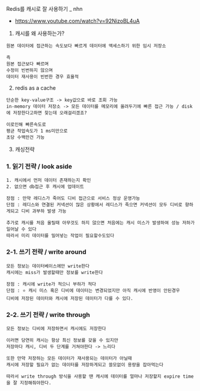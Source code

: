 Redis를 캐시로 잘 사용하기 _ nhn
- https://www.youtube.com/watch?v=92NizoBL4uA

1. 캐시를 왜 사용하는가?
```
원본 데이터에 접근하는 속도보다 빠르게 데이터에 액세스하기 위한 임시 저장소

즉 
원본 접근보다 빠르며
수정이 빈번하지 않으며
데이터 재사용이 빈번한 경우 효율적 
```
2. redis as a cache
```
단순한 key-value구조 -> key값으로 바로 조회 가능
in-memory 데이터 저장소 -> 모든 데이터를 메모리에 올려두기에 빠른 접근 가능 / disk에 저장한다고하면 찾는데 오래걸리겠죠?

이로인해 빠른속도로
평균 작업속도가 1 ms미만으로
초당 수백만건 가능 
```

3. 캐싱전략

### 1. 읽기 전략 / look aside
```
1. 캐시에서 먼저 데이터 존재하는지 확인
2. 없으면 db접근 후 캐시에 업데이트

장점 : 만약 레디스가 죽어도 디비 접근으로 서비스 정상 운영가능
단점 : 레디스와 연결된 커넥션이 많은 상황에서 레디스가 죽으면 커넥션이 모두 디비로 향하게되고 디비 과부하 발생 가능

추가로 캐시를 처음 올릴때 아무것도 하지 않으면 처음에는 캐시 미스가 발생하여 성능 저하가 일어날 수 있다
따라서 미리 데이터를 밀어넣는 작업이 필요할수도있다
```

### 2-1. 쓰기 전략 / write around
```
모든 정보는 데이터베이스에만 write한다
캐시에는 miss가 발생할때만 정보를 write한다

장점 : 캐시에 write가 적으니 부하가 적다
단점 : ⭐️ 캐시 미스 혹은 디비에 데이터는 변경되었지만 아직 캐시에 반영이 안된경우
디비에 저장된 데이터와 캐시에 저장된 데이터가 다를 수 있다.
```
### 2-2. 쓰기 전략 / write through
```
모든 정보는 디비에 저장하면서 캐시에도 저장한다

이러면 당연히 캐시는 항상 최신 정보를 갖을 수 있지만
저장마다 캐시, 디비 두 단계를 거쳐야한다 -> 느리다

또한 만약 저장하는 모든 데이터가 재사용되는 데이터가 아닐때 
캐시에 저장할 필요가 없는 데이터를 저장하게되고 쓸모없이 용량을 잡아먹는다

따라서 write through 방식을 사용할 땐 캐시에 데이터를 얼마나 저장할지 expire time을 잘 지정해줘야한다. 
```
